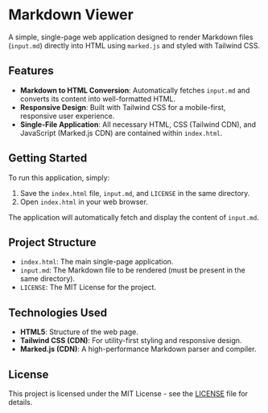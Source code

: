 # Markdown Viewer

A simple, single-page web application designed to render Markdown files (`input.md`) directly into HTML using `marked.js` and styled with Tailwind CSS.

## Features

*   **Markdown to HTML Conversion**: Automatically fetches `input.md` and converts its content into well-formatted HTML.
*   **Responsive Design**: Built with Tailwind CSS for a mobile-first, responsive user experience.
*   **Single-File Application**: All necessary HTML, CSS (Tailwind CDN), and JavaScript (Marked.js CDN) are contained within `index.html`.

## Getting Started

To run this application, simply:

1.  Save the `index.html` file, `input.md`, and `LICENSE` in the same directory.
2.  Open `index.html` in your web browser.

The application will automatically fetch and display the content of `input.md`.

## Project Structure

*   `index.html`: The main single-page application.
*   `input.md`: The Markdown file to be rendered (must be present in the same directory).
*   `LICENSE`: The MIT License for the project.

## Technologies Used

*   **HTML5**: Structure of the web page.
*   **Tailwind CSS (CDN)**: For utility-first styling and responsive design.
*   **Marked.js (CDN)**: A high-performance Markdown parser and compiler.

## License

This project is licensed under the MIT License - see the [LICENSE](LICENSE) file for details.
